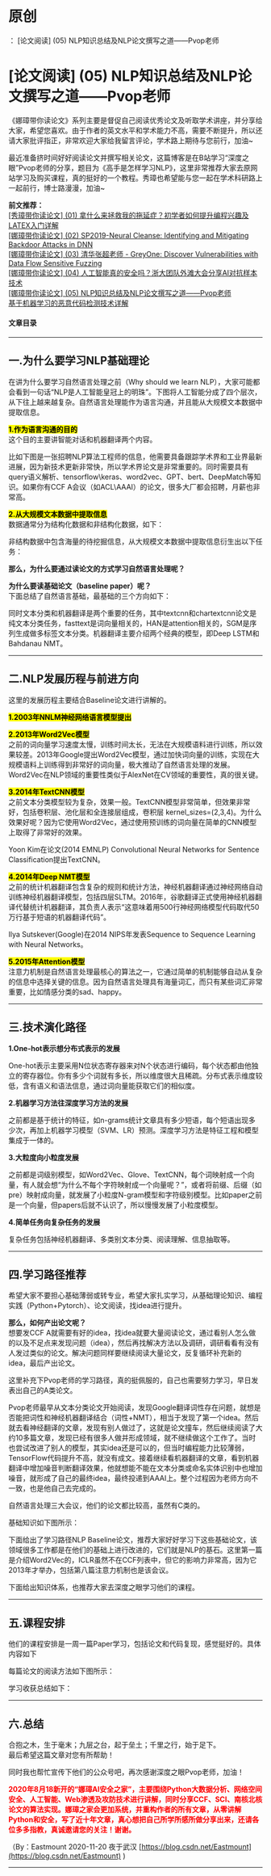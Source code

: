 # 原创
：  [论文阅读] (05) NLP知识总结及NLP论文撰写之道——Pvop老师

# [论文阅读] (05) NLP知识总结及NLP论文撰写之道——Pvop老师

《娜璋带你读论文》系列主要是督促自己阅读优秀论文及听取学术讲座，并分享给大家，希望您喜欢。由于作者的英文水平和学术能力不高，需要不断提升，所以还请大家批评指正，非常欢迎大家给我留言评论，学术路上期待与您前行，加油~

最近准备挤时间好好阅读论文并撰写相关论文，这篇博客是在B站学习“深度之眼”Pvop老师的分享，题目为《高手是怎样学习NLP》，这里非常推荐大家去原网站学习及购买课程，真的挺好的一个教程。秀璋也希望能与您一起在学术科研路上一起前行，博士路漫漫，加油~

**前文推荐：**<br/> [[秀璋带你读论文] (01) 拿什么来拯救我的拖延症？初学者如何提升编程兴趣及LATEX入门详解](https://blog.csdn.net/Eastmount/article/details/106886194)<br/> [[娜璋带你读论文] (02) SP2019-Neural Cleanse: Identifying and Mitigating Backdoor Attacks in DNN](https://blog.csdn.net/Eastmount/article/details/107283275)<br/> [[娜璋带你读论文] (03) 清华张超老师 - GreyOne: Discover Vulnerabilities with Data Flow Sensitive Fuzzing](https://blog.csdn.net/Eastmount/article/details/107825286)<br/> [[娜璋带你读论文] (04) 人工智能真的安全吗？浙大团队外滩大会分享AI对抗样本技术](https://blog.csdn.net/Eastmount/article/details/108890639)<br/> [[娜璋带你读论文] (05) NLP知识总结及NLP论文撰写之道——Pvop老师](https://blog.csdn.net/Eastmount/article/details/109825633)<br/> [基于机器学习的恶意代码检测技术详解](https://blog.csdn.net/Eastmount/article/details/107420755)

#### 文章目录

---


## 一.为什么要学习NLP基础理论

在讲为什么要学习自然语言处理之前（Why should we learn NLP），大家可能都会看到一句话“NLP是人工智能皇冠上的明珠”。下图将人工智能分成了四个层次，从下往上越来越复杂。自然语言处理能作为语言沟通，并且能从大规模文本数据中提取信息。

<mark>**1.作为语言沟通的目的**</mark><br/> 这个目的主要讲智能对话和机器翻译两个内容。

比如下图是一张招聘NLP算法工程师的信息，他需要具备跟踪学术界和工业界最新进展，因为新技术更新非常快，所以学术界论文是非常重要的。同时需要具有query语义解析、tensorflow\keras、word2vec、GPT、bert、DeepMatch等知识。如果你有CCF A会议（如ACL\AAAI）的论文，很多大厂都会招聘，月薪也非常高。

<mark>**2.从大规模文本数据中提取信息**</mark><br/> 数据通常分为结构化数据和非结构化数据，如下：

非结构数据中包含海量的待挖掘信息，从大规模文本数据中提取信息衍生出以下任务：

**那么，为什么要通过读论文的方式学习自然语言处理呢？**

**为什么要读基础论文（baseline paper）呢？**<br/> 下面总结了自然语言基础，最基础的三个方向如下：

同时文本分类和机器翻译是两个重要的任务，其中textcnn和chartextcnn论文是纯文本分类任务，fasttext是词向量相关的，HAN是attention相关的，SGM是序列生成做多标签文本分类。机器翻译主要介绍两个经典的模型，即Deep LSTM和Bahdanau NMT。

---


## 二.NLP发展历程与前进方向

这里的发展历程主要结合Baseline论文进行讲解的。

<mark>**1.2003年NNLM神经网络语言模型提出**</mark>

<mark>**2.2013年Word2Vec模型**</mark><br/> 之前的词向量学习速度太慢，训练时间太长，无法在大规模语料进行训练，所以效果较差。2013年Google提出Word2Vec模型，通过加快词向量的训练，实现在大规模语料上训练得到非常好的词向量，极大推动了自然语言处理的发展。Word2Vec在NLP领域的重要性类似于AlexNet在CV领域的重要性，真的很关键。

<mark>**3.2014年TextCNN模型**</mark><br/> 之前文本分类模型较为复杂，效果一般。TextCNN模型非常简单，但效果非常好，包括卷积层、池化层和全连接层组成，卷积层 kernel_sizes=(2,3,4)。为什么效果好呢？因为它使用Word2Vec，通过使用预训练的词向量在简单的CNN模型上取得了非常好的效果。

> 
Yoon Kim在论文(2014 EMNLP) Convolutional Neural Networks for Sentence Classification提出TextCNN。


<mark>**4.2014年Deep NMT模型**</mark><br/> 之前的统计机器翻译包含复杂的规则和统计方法，神经机器翻译通过神经网络自动训练神经机器翻译模型，包括四层SLTM。2016年，谷歌翻译正式使用神经机器翻译代替统计机器翻译，其负责人表示“这意味着用500行神经网络模型代码取代50万行基于短语的机器翻译代码”。

> 
Ilya Sutskever(Google)在2014 NIPS年发表Sequence to Sequence Learning with Neural Networks。


<mark>**5.2015年Attention模型**</mark><br/> 注意力机制是自然语言处理最核心的算法之一，它通过简单的机制能够自动从复杂的信息中选择关键的信息。因为自然语言处理具有海量词汇，而只有某些词汇非常重要，比如情感分类的sad、happy。

---


## 三.技术演化路径

**1.One-hot表示想分布式表示的发展**

One-hot表示主要采用N位状态寄存器来对N个状态进行编码，每个状态都由他独立的寄存器位。你有多少个词就有多长，所以维度很大且稀疏。分布式表示维度较低，含有语义和语法信息，通过词向量能获取它们的相似度。

**2.机器学习方法往深度学习方法的发展**

之前都是基于统计的特征，如n-grams统计文章具有多少短语，每个短语出现多少次，再加上机器学习模型（SVM、LR）预测。深度学习方法是特征工程和模型集成于一体的。

**3.大粒度向小粒度发展**

之前都是词级别模型，如Word2Vec、Glove、TextCNN，每个词映射成一个向量，有人就会想“为什么不每个字符映射成一个向量呢？”，或者将前缀、后缀（如pre）映射成向量，就发展了小粒度N-gram模型和字符级别模型。比如paper之前是一个向量，但papers后就不认识了，所以慢慢发展了小粒度模型。

**4.简单任务向复杂任务的发展**

复杂任务包括神经机器翻译、多类别文本分类、阅读理解、信息抽取等。

---


## 四.学习路径推荐

希望大家不要担心基础薄弱或转专业，希望大家扎实学习，从基础理论知识、编程实践（Python+Pytorch）、论文阅读，找idea进行提升。

**那么，如何产出论文呢？**<br/> 想要发CCF A就需要有好的idea，找idea就要大量阅读论文，通过看别人怎么做的以及不足点来发现问题（idea），然后再找解决方法以及调研，调研看看有没有人发过类似的论文。解决问题同样要继续阅读大量论文，反复循环补充新的idea，最后产出论文。

这里补充下Pvop老师的学习路径，真的挺佩服的，自己也需要努力学习，早日发表出自己的A类论文。

> 
Pvop老师最早从文本分类论文开始阅读，发现Google翻译词性存在问题，就想是否能把词性和神经机器翻译结合（词性+NMT），相当于发现了第一个idea。然后就去看神经翻译的文章，发现有别人做过了，这就是论文撞车，然后继续阅读了大约10多篇文章，发现已经有很多人做并形成领域，就不继续做这个工作了。当时也尝试改进了别人的模型，其实idea还是可以的，但当时编程能力比较薄弱，TensorFlow代码提升不高，就没有成文。接着继续看机器翻译的文章，看到机器翻译中增加噪音判断翻译效果，他就想能不能在文本分类或命名实体识别中也增加噪音，就形成了自己的最终idea，最终投递到AAAI上。整个过程因为老师方向不一致，也是他自己去完成的。


自然语言处理三大会议，他们的论文都比较高，虽然有C类的。

基础知识如下图所示：

下面给出了学习路径NLP Baseline论文，推荐大家好好学习下这些基础论文，该领域很多工作都是在他们的基础上进行改进的，它们就是NLP的基石。这里第一篇是介绍Word2Vec的，ICLR虽然不在CCF列表中，但它的影响力非常高，因为它2013年才举办，包括第八篇注意力机制也是该会议。

下面给出知识体系，也推荐大家去深度之眼学习他们的课程。

---


## 五.课程安排

他们的课程安排是一周一篇Paper学习，包括论文和代码复现，感觉挺好的。具体内容如下

每篇论文的阅读方法如下图所示：

学习收获总结如下：

---


## 六.总结

合抱之木，生于毫末；九层之台，起于垒土；千里之行，始于足下。<br/> 最后希望这篇文章对您有所帮助！

同时我也帮忙宣传下他们的公众号吧，再次感谢深度之眼Pvop老师，加油！

<font color="red">**2020年8月18新开的“娜璋AI安全之家”，主要围绕Python大数据分析、网络空间安全、人工智能、Web渗透及攻防技术进行讲解，同时分享CCF、SCI、南核北核论文的算法实现。娜璋之家会更加系统，并重构作者的所有文章，从零讲解Python和安全，写了近十年文章，真心想把自己所学所感所做分享出来，还请各位多多指教，真诚邀请您的关注！谢谢。**</font>

（By：Eastmount 2020-11-20 夜于武汉 [https://blog.csdn.net/Eastmount](https://blog.csdn.net/Eastmount) )

---

